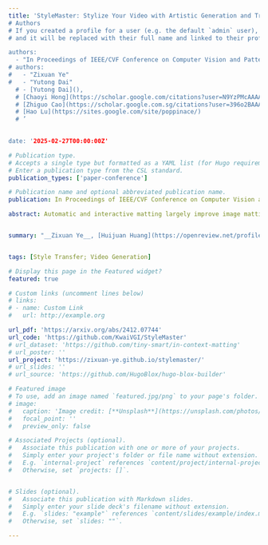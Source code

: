 ```yaml
---
title: 'StyleMaster: Stylize Your Video with Artistic Generation and Translation
# Authors
# If you created a profile for a user (e.g. the default `admin` user), write the username (folder name) here
# and it will be replaced with their full name and linked to their profile.

authors:
  - "In Proceedings of IEEE/CVF Conference on Computer Vision and Pattern Recognition (CVPR 2025)"
# authors:
#   - "Zixuan Ye"
#   - "Yutong Dai"  
  # - [Yutong Dai](),
  # [Chaoyi Hong](https://scholar.google.com/citations?user=N9YzPMcAAAAJ&hl=zh-CN),
  # [Zhiguo Cao](https://scholar.google.com.sg/citations?user=396o2BAAAAAJ&hl=zh-CN),
  # [Hao Lu](https://sites.google.com/site/poppinace/)
  # ’
  

date: '2025-02-27T00:00:00Z'

# Publication type.
# Accepts a single type but formatted as a YAML list (for Hugo requirements).
# Enter a publication type from the CSL standard.
publication_types: ['paper-conference']

# Publication name and optional abbreviated publication name.
publication: In Proceedings of IEEE/CVF Conference on Computer Vision and Pattern Recognition (CVPR 2025)

abstract: Automatic and interactive matting largely improve image matting by respectively alleviating the need for auxiliary input and enabling object selection. Due to different settings on whether prompts exist, they either suffer from weakness in instance completeness or region details. Also, when dealing with different scenarios, directly switching between the two matting models introduces inconvenience and higher workload. Therefore, we wonder whether we can alleviate the limitations of both settings while achieving unification to facilitate more convenient use. Our key idea is to offer saliency guidance for automatic mode to enable its attention to detailed regions, and also refine the instance completeness in interactive mode by replacing the binary mask guidance with a more probabilistic form. With different guidance for each mode, we can achieve unification through adaptable guidance, defined as saliency information in automatic mode and user cue for interactive one. It is instantiated as candidate feature in our method, an automatic switch for class token in pretrained ViTs and average feature of user prompts, controlled by the existence of user prompts. Then we use the candidate feature to generate a probabilistic similarity map as the guidance to alleviate the over-reliance on binary mask. Extensive experiments show that our method can adapt well to both automatic and interactive scenarios with more light-weight framework. 


summary: "__Zixuan Ye__, [Huijuan Huang](https://openreview.net/profile?id=~Huijuan_Huang1), [Xintao Wang](https://xinntao.github.io/), [Pengfei Wan](https://scholar.google.com/citations?user=P6MraaYAAAAJ&hl=en), [Di Zhang](https://openreview.net/profile?id=~Di_ZHANG3), [Wenhan Luo](https://whluo.github.io/)"


tags: [Style Transfer; Video Generation]

# Display this page in the Featured widget?
featured: true

# Custom links (uncomment lines below)
# links:
# - name: Custom Link
#   url: http://example.org

url_pdf: 'https://arxiv.org/abs/2412.07744'
url_code: 'https://github.com/KwaiVGI/StyleMaster'
# url_dataset: 'https://github.com/tiny-smart/in-context-matting'
# url_poster: ''
url_project: 'https://zixuan-ye.github.io/stylemaster/'
# url_slides: ''
# url_source: 'https://github.com/HugoBlox/hugo-blox-builder'

# Featured image
# To use, add an image named `featured.jpg/png` to your page's folder.
# image:
#   caption: 'Image credit: [**Unsplash**](https://unsplash.com/photos/pLCdAaMFLTE)'
#   focal_point: ''
#   preview_only: false

# Associated Projects (optional).
#   Associate this publication with one or more of your projects.
#   Simply enter your project's folder or file name without extension.
#   E.g. `internal-project` references `content/project/internal-project/index.md`.
#   Otherwise, set `projects: []`.


# Slides (optional).
#   Associate this publication with Markdown slides.
#   Simply enter your slide deck's filename without extension.
#   E.g. `slides: "example"` references `content/slides/example/index.md`.
#   Otherwise, set `slides: ""`.

---
```


<!-- {{% callout note %}}
Click the _Cite_ button above to demo the feature to enable visitors to import publication metadata into their reference management software.
{{% /callout %}}

{{% callout note %}}
Create your slides in Markdown - click the _Slides_ button to check out the example.
{{% /callout %}}

Add the publication's **full text** or **supplementary notes** here. You can use rich formatting such as including [code, math, and images](https://docs.hugoblox.com/content/writing-markdown-latex/). -->
